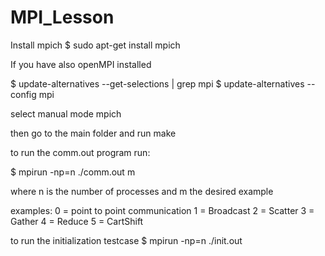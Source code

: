 # MPI_Lesson

Install mpich
$ sudo apt-get install mpich

If you have also openMPI installed

$ update-alternatives --get-selections | grep mpi
$ update-alternatives --config mpi

select manual mode mpich


then go to the main folder and run make

to run the comm.out program run:

$ mpirun -np=n ./comm.out m

where n is the number of processes and m the desired example

examples:
0 = point to point communication
1 = Broadcast
2 = Scatter
3 = Gather
4 = Reduce
5 = CartShift

to run the initialization testcase
$ mpirun -np=n ./init.out 
